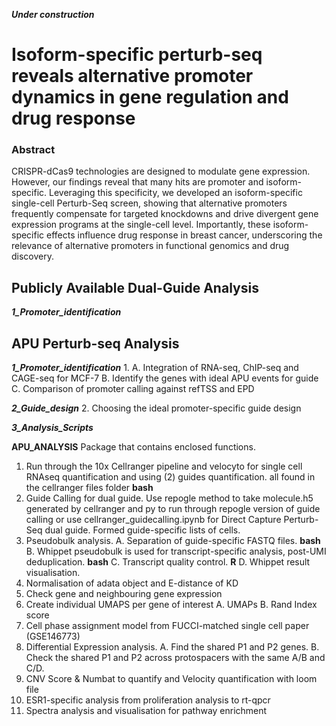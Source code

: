 
***Under construction***


# Isoform-specific perturb-seq reveals alternative promoter dynamics in gene regulation and drug response

### Abstract
CRISPR-dCas9 technologies are designed to modulate gene expression. However, our findings reveal that many hits are promoter and isoform-specific. Leveraging this specificity, we developed an isoform-specific single-cell Perturb-Seq screen, showing that alternative promoters frequently compensate for targeted knockdowns and drive divergent gene expression programs at the single-cell level. Importantly, these isoform-specific effects influence drug response in breast cancer, underscoring the relevance of alternative promoters in functional genomics and drug discovery.

## Publicly Available Dual-Guide Analysis

***1_Promoter_identification***


## APU Perturb-seq Analysis

***1_Promoter_identification***
1.
    A. Integration of RNA-seq, ChIP-seq and CAGE-seq for MCF-7 
    B. Identify the genes with ideal APU events for guide 
    C. Comparison of promoter calling against refTSS and EPD

***2_Guide_design***
2.  Choosing the ideal promoter-specific guide design 

***3_Analysis_Scripts***

**APU_ANALYSIS** 
Package that contains enclosed functions. 

1. Run through the 10x Cellranger pipeline and velocyto for single cell RNAseq quantification and using (2) guides quantification. all found in the cellranger files folder **bash**
2.  Guide Calling for dual guide. Use repogle method to take molecule.h5 generated by cellranger and py to run through repogle version of guide calling or use cellranger_guidecalling.ipynb for Direct Capture Perturb-Seq dual guide. Formed guide-specific lists of cells.
3. Pseudobulk analysis.
    A. Separation of guide-specific FASTQ files. **bash**
    B. Whippet pseudobulk is used for transcript-specific analysis, post-UMI deduplication.  **bash**
    C. Transcript quality control. **R**
    D. Whippet result visualisation.
4. Normalisation of adata object and E-distance of KD
5. Check gene and neighbouring gene expression
6. Create individual UMAPS per gene of interest 
    A. UMAPs 
    B. Rand Index score
7. Cell phase assignment model from FUCCI-matched single cell paper (GSE146773)
8. Differential Expression analysis.
    A. Find the shared P1 and P2 genes. 
    B. Check the shared P1 and P2 across protospacers with the same A/B and C/D.
9.  CNV Score & Numbat to quantify and Velocity quantification with loom file
10. ESR1-specific analysis from proliferation analysis to rt-qpcr
11.  Spectra analysis and visualisation for pathway enrichment
